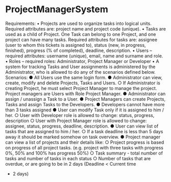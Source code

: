 # ProjectManagerSystem

Requirements:
• Projects are used to organize tasks into logical units. Required attributes are: project name and project code
(unique).
• Tasks are used as a child of Project. One Task can belong to one Project, and one project can have many
tasks. Required attributes for tasks are: assignee (user to whom this tickets is assigned to), status (new, in
progress, finished), progress (% of completed), deadline, description.
• Users – required attributes: username (unique), email, name and surname and role.
• Roles – required roles: Administrator, Project Manager or Developer
• A system for tracking Tasks and User assignments is administered by the Administrator, who is allowed to do
any of the scenarios defined below.
Scenarios:
● All Users use the same login form.
● Administrator can view, create, modify and delete Projects, Tasks and Users.
○ If Administrator is creating Project, he must select Project Manager to manage the project.
Project managers are Users with Role Project Manager.
● Administrator can assign / unassign a Task to a User.
● Project Managers can create Projects, Tasks and assign Tasks to the Developers.
● Developers cannot have more than 3 tasks assigned
● User can modify Task only if it is assigned to him / her.
○ User with Developer role is allowed to change: status, progress, description
○ User with Project Manager role is allowed to change: assignee, status, progress, deadline,
description.
● User can view list of tasks that are assigned to him / her.
○ If a task deadline is less than 5 days away it should be marked somehow on task
overview.
● Project manager can view a list of projects and their details like:
○ Project progress is based on progress of all project tasks. (e.g. project with three tasks
with progress 0%, 50% and 100% has progress 50%)
○ Task summary - total number of tasks and number of tasks in each status
○ Number of tasks that are overdue, or are going to be in 2 days (Deadline < Current time
+ 2 days)
